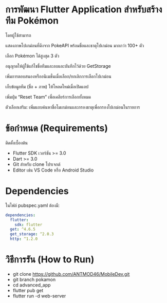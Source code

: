 # การพัฒนา Flutter Application สำหรับสร้างทีม Pokémon

โดยผู้ใช้สามารถ

แสดงภาพโปเกม่อนที่ดึงจาก PokeAPI พร้อมชื่อและธาตุโปเกม่อน มากกว่า  100+ ตัว

เลือก Pokémon ได้สูงสุด 3 ตัว

อนุญาตให้ผู้ใช้แก้ไขชื่อทีมและลบและบันทึกไว้ด้วย GetStorage

เพิ่มการตอบสนองหรืออนิเมชั่นเมื่อเลือก/ยกเลิกการเลือกโปเกม่อน

เก็บข้อมูลทีม (ชื่อ + ภาพ) ให้โหลดใหม่เมื่อเปิดแอป

เพิ่มปุ่ม “Reset Team” เพื่อเคลียร์การเลือกทั้งหมด

ตัวเลือกเสริม: เพิ่มแถบค้นหาชื่อโมเกม่อนและกรองธาตุเพื่อกรองโปเกม่อนในรายการ

# ข้อกำหนด (Requirements)

ติดตั้งเบื้องต้น

- Flutter SDK เวอร์ชัน >= 3.0
- Dart >= 3.0
- Git สำหรับ clone โปรเจกต์
- Editor เช่น VS Code หรือ Android Studio

# Dependencies
ในไฟล์ pubspec.yaml ต้องมี:

```yaml
dependencies:
  flutter:
    sdk: flutter
  get: ^4.6.5
  get_storage: ^2.0.3
  http: ^1.2.0

```

# วิธีการรัน (How to Run)
- git clone https://github.com/ANTMOD46/MobileDev.git
- git branch pokamon 
- cd advanced_app
- flutter pub get
- flutter run -d web-server
